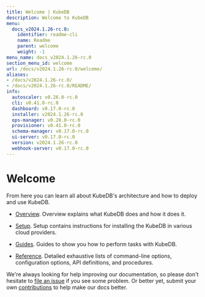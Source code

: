 ```yaml
---
title: Welcome | KubeDB
description: Welcome to KubeDB
menu:
  docs_v2024.1.26-rc.0:
    identifier: readme-cli
    name: Readme
    parent: welcome
    weight: -1
menu_name: docs_v2024.1.26-rc.0
section_menu_id: welcome
url: /docs/v2024.1.26-rc.0/welcome/
aliases:
- /docs/v2024.1.26-rc.0/
- /docs/v2024.1.26-rc.0/README/
info:
  autoscaler: v0.26.0-rc.0
  cli: v0.41.0-rc.0
  dashboard: v0.17.0-rc.0
  installer: v2024.1.26-rc.0
  ops-manager: v0.28.0-rc.0
  provisioner: v0.41.0-rc.0
  schema-manager: v0.17.0-rc.0
  ui-server: v0.17.0-rc.0
  version: v2024.1.26-rc.0
  webhook-server: v0.17.0-rc.0
---
```


# Welcome

From here you can learn all about KubeDB's architecture and how to deploy and use KubeDB.

- [Overview](/docs/v2024.1.26-rc.0/overview/). Overview explains what KubeDB does and how it does it.

- [Setup](/docs/v2024.1.26-rc.0/setup/). Setup contains instructions for installing the KubeDB in various cloud providers.

- [Guides](/docs/v2024.1.26-rc.0/guides/). Guides to show you how to perform tasks with KubeDB.

- [Reference](/docs/v2024.1.26-rc.0/reference/). Detailed exhaustive lists of command-line options, configuration options, API definitions, and procedures.

We're always looking for help improving our documentation, so please don't hesitate to [file an issue](https://github.com/kubedb/project/issues/new) if you see some problem. Or better yet, submit your own [contributions](/docs/v2024.1.26-rc.0/CONTRIBUTING) to help make our docs better.
